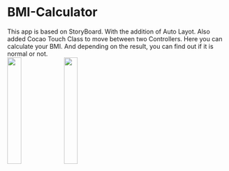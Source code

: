 # BMI-Calculator
This app is based on StoryBoard. With the addition of Auto Layot. Also added Cocao Touch Class to move between two Controllers. Here you can calculate your BMI. And depending on the result, you can find out if it is normal or not.
<br>
<img src="https://user-images.githubusercontent.com/122404100/219324771-3af119f1-ac3e-4861-ba6e-a613b23dcdd7.png" width="25%">
<img src="https://user-images.githubusercontent.com/122404100/219325103-a897fb90-cf91-4f5b-b2dd-fef5ec5cb01b.png" width="25%">
